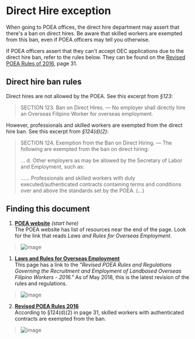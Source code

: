 # Direct Hire exception

When going to POEA offices, the direct hire department may assert that there's a ban on direct hires. Be aware that skilled workers are exempted from this ban, even if POEA officers may tell you otherwise.

If POEA officers assert that they can't accept OEC applications due to the direct hire ban, refer to the rules below. They can be found on the [Revised POEA Rules of 2016](http://www.poea.gov.ph/laws&rules/files/Revised%20POEA%20Rules%20And%20Regulations.pdf), page 31.

## Direct hire ban rules

Direct hires are not allowed by the POEA. See this excerpt from *§123*:

> SECTION 123. Ban on Direct Hires. — No employer shall directly hire an Overseas Filipino Worker for overseas employment.

However, professionals and skilled workers are exempted from the direct hire ban. See this excerpt from *§124(d)(2)*:

> SECTION 124. Exemption from the Ban on Direct Hiring. — The following are exempted from the ban on direct hiring:
>
> ... d. Other employers as may be allowed by the Secretary of Labor and Employment, such as:
>
> ...... Professionals and skilled workers with duly executed/authenticated contracts containing terms and conditions over and above the standards set by the POEA. (...)

## Finding this document

1. **[POEA website](http://www.poea.gov.ph/)** _(start here)_ <br> The POEA website has list of resources near the end of the page. Look for the link that reads *Laws and Rules for Overseas Employment*.

  > ![image](https://user-images.githubusercontent.com/74385/40588012-ca76ab2c-6209-11e8-83e5-cf54bafa2f9f.png)

1. **[Laws and Rules for Overseas Employment](http://www.poea.gov.ph/laws&rules/laws&rules.html)** <br> This page has a link to the *"Revised POEA Rules and Regulations Governing the Recruitment and Employment of Landbased Overseas Filipino Workers - 2016."* As of May 2018, this is the latest revision of the rules and regulations.

  > ![image](https://user-images.githubusercontent.com/74385/40553041-13f01b54-6074-11e8-938d-fe9cbd2a8d81.png)

2. **[Revised POEA Rules 2016](http://www.poea.gov.ph/laws&rules/files/Revised%20POEA%20Rules%20And%20Regulations.pdf)** <br> According to §124(d)(2) in page 31, skilled workers with authenticated contracts are exempted from the ban.

  > ![image](https://user-images.githubusercontent.com/74385/40553682-013785c2-6076-11e8-9967-4e80b2fff72c.png)
